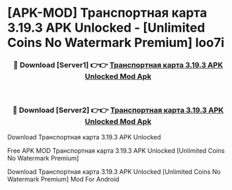# [APK-MOD] Транспортная карта 3.19.3 APK Unlocked - [Unlimited Coins No Watermark Premium] loo7i



<div align="center">
<h3>🔴 Download [Server1] 👉👉 <a href="https://momento.my/?title=Транспортная_карта_3.19.3_APK_Unlocked">Транспортная карта 3.19.3 APK Unlocked Mod Apk</a></h3><br>

<h3>🔴 Download [Server2] 👉👉 <a href="https://momento.my/?title=Транспортная_карта_3.19.3_APK_Unlocked">Транспортная карта 3.19.3 APK Unlocked Mod Apk</a></h3>
</div>



Download Транспортная карта 3.19.3 APK Unlocked 

Free APK MOD Транспортная карта 3.19.3 APK Unlocked [Unlimited Coins No Watermark Premium]

Download Транспортная карта 3.19.3 APK Unlocked [Unlimited Coins No Watermark Premium] Mod For Android
